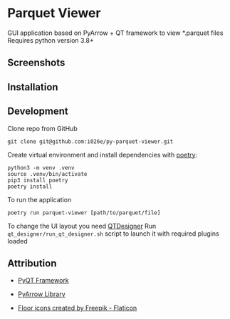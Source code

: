 # Parquet Viewer
GUI application based on PyArrow + QT framework to view *.parquet files
Requires python version 3.8+

## Screenshots

## Installation

## Development

Clone repo from GitHub
```shell
git clone git@github.com:i026e/py-parquet-viewer.git
```

Create virtual environment and install dependencies with [poetry](https://python-poetry.org/docs/managing-environments):

```shell
python3 -m venv .venv
source .venv/bin/activate
pip3 install poetry
poetry install
```

To run the application
```shell
poetry run parquet-viewer [path/to/parquet/file]
```

To change the UI layout you need [QTDesigner](https://doc.qt.io/qt-5/qtdesigner-manual.html)
Run `qt_designer/run_qt_designer.sh` script to launch it with required plugins loaded

## Attribution
* [PyQT Framework](https://doc.qt.io/qtforpython/)

* [PyArrow Library](https://arrow.apache.org/docs/python/index.html)

* [Floor icons created by Freepik - Flaticon](https://www.flaticon.com/free-icons/floor)
